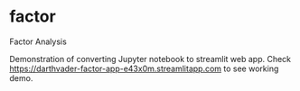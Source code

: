 # factor
Factor Analysis

Demonstration of converting Jupyter notebook to streamlit web app.
Check https://darthvader-factor-app-e43x0m.streamlitapp.com to see working demo.